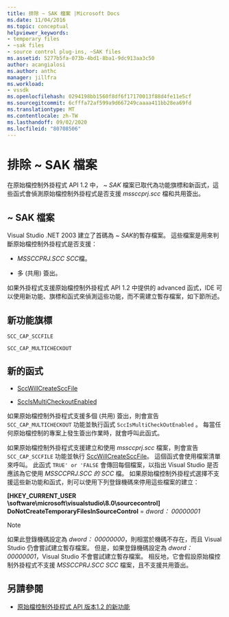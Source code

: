 ```yaml
---
title: 排除 ~ SAK 檔案 |Microsoft Docs
ms.date: 11/04/2016
ms.topic: conceptual
helpviewer_keywords:
- temporary files
- ~sak files
- source control plug-ins, ~SAK files
ms.assetid: 5277b5fa-073b-4bd1-8ba1-9dc913aa3c50
author: acangialosi
ms.author: anthc
manager: jillfra
ms.workload:
- vssdk
ms.openlocfilehash: 0294198bb1560f8df6f17170013f88d4fe11e5cf
ms.sourcegitcommit: 6cfffa72af599a9d667249caaaa411bb28ea69fd
ms.translationtype: MT
ms.contentlocale: zh-TW
ms.lasthandoff: 09/02/2020
ms.locfileid: "80708506"
---
```

# <a name="elimination-of-sak-files"></a>排除 ~ SAK 檔案
在原始檔控制外掛程式 API 1.2 中， *~ SAK* 檔案已取代為功能旗標和新函式，這些函式會偵測原始檔控制外掛程式是否支援 *mssccprj.scc* 檔和共用簽出。

## <a name="sak-files"></a>~ SAK 檔案
Visual Studio .NET 2003 建立了首碼為 *~ SAK*的暫存檔案。 這些檔案是用來判斷原始檔控制外掛程式是否支援：

- *MSSCCPRJ.SCC SCC*檔。

- 多 (共用) 簽出。

如果外掛程式支援原始檔控制外掛程式 API 1.2 中提供的 advanced 函式，IDE 可以使用新功能、旗標和函式來偵測這些功能，而不需建立暫存檔案，如下節所述。

## <a name="new-capability-flags"></a>新功能旗標
 `SCC_CAP_SCCFILE`

 `SCC_CAP_MULTICHECKOUT`

## <a name="new-functions"></a>新的函式
- [SccWillCreateSccFile](../../extensibility/sccwillcreatesccfile-function.md)

- [SccIsMultiCheckoutEnabled](../../extensibility/sccismulticheckoutenabled-function.md)

 如果原始檔控制外掛程式支援多個 (共用) 簽出，則會宣告 `SCC_CAP_MULTICHECKOUT` 功能並執行函式 `SccIsMultiCheckOutEnabled` 。 每當任何原始檔控制的專案上發生簽出作業時，就會呼叫此函式。

 如果原始檔控制外掛程式支援建立和使用 *mssccprj.scc* 檔案，則會宣告 `SCC_CAP_SCCFILE` 功能並執行 [SccWillCreateSccFile](../../extensibility/sccwillcreatesccfile-function.md)。 這個函式會使用檔案清單來呼叫。 此函式 `TRUE' or 'FALSE` 會傳回每個檔案，以指出 Visual Studio 是否應該為它使用 *MSSCCPRJ.SCC 的 SCC* 檔。 如果原始檔控制外掛程式選擇不支援這些新功能和函式，則可以使用下列登錄機碼來停用這些檔案的建立：

 **[HKEY_CURRENT_USER \software\microsoft\visualstudio\8.0\sourcecontrol] DoNotCreateTemporaryFilesInSourceControl**  = *dword： 00000001*

> [!NOTE]
> 如果此登錄機碼設定為 *dword： 00000000*，則相當於機碼不存在，而且 Visual Studio 仍會嘗試建立暫存檔案。 但是，如果登錄機碼設定為 *dword： 00000001*，Visual Studio 不會嘗試建立暫存檔案。 相反地，它會假設原始檔控制外掛程式不支援 *MSSCCPRJ.SCC SCC* 檔案，且不支援共用簽出。

## <a name="see-also"></a>另請參閱
- [原始檔控制外掛程式 API 版本1.2 的新功能](../../extensibility/internals/what-s-new-in-the-source-control-plug-in-api-version-1-2.md)
